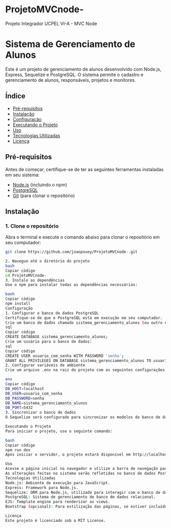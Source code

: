 # ProjetoMVCnode-
Projeto Integrador UCPEL VI-A - MVC Node 

# Sistema de Gerenciamento de Alunos

Este é um projeto de gerenciamento de alunos desenvolvido com Node.js, Express, Sequelize e PostgreSQL. O sistema permite o cadastro e gerenciamento de alunos, responsáveis, projetos e monitores.

## Índice
- [Pré-requisitos](#pré-requisitos)
- [Instalação](#instalação)
- [Configuração](#configuração)
- [Executando o Projeto](#executando-o-projeto)
- [Uso](#uso)
- [Tecnologias Utilizadas](#tecnologias-utilizadas)
- [Licença](#licença)

## Pré-requisitos

Antes de começar, certifique-se de ter as seguintes ferramentas instaladas em seu sistema:
- [Node.js](https://nodejs.org/) (incluindo o npm)
- [PostgreSQL](https://www.postgresql.org/download/)
- [Git](https://git-scm.com/) (para clonar o repositório)

## Instalação

### 1. Clone o repositório
Abra o terminal e execute o comando abaixo para clonar o repositório em seu computador:
```bash
git clone https://github.com/joaopouey/ProjetoMVCnode-.git

2. Navegue até o diretório do projeto
bash
Copiar código
cd ProjetoMVCnode-
3. Instale as dependências
Use o npm para instalar todas as dependências necessárias:

bash
Copiar código
npm install
Configuração
1. Configurar o banco de dados PostgreSQL
Certifique-se de que o PostgreSQL está em execução em seu computador.
Crie um banco de dados chamado sistema_gerenciamento_alunos (ou outro nome, conforme preferir):
sql
Copiar código
CREATE DATABASE sistema_gerenciamento_alunos;
Crie um usuário para o banco de dados:
sql
Copiar código
CREATE USER usuario_com_senha WITH PASSWORD 'senha';
GRANT ALL PRIVILEGES ON DATABASE sistema_gerenciamento_alunos TO usuario_com_senha;
2. Configurar variáveis de ambiente
Crie um arquivo .env na raiz do projeto com as seguintes configurações:

env
Copiar código
DB_HOST=localhost
DB_USER=usuario_com_senha
DB_PASSWORD=senha
DB_NAME=sistema_gerenciamento_alunos
DB_PORT=5432
3. Sincronizar o banco de dados
O Sequelize será configurado para sincronizar os modelos do banco de dados automaticamente ao iniciar o projeto.

Executando o Projeto
Para iniciar o projeto, use o seguinte comando:

bash
Copiar código
npm run dev
Após iniciar o servidor, o projeto estará disponível em http://localhost:3000.

Uso
Acesse a página inicial no navegador e utilize a barra de navegação para acessar as diferentes funcionalidades do sistema, incluindo gerenciamento de alunos, responsáveis, projetos e monitores.
As alterações feitas no sistema serão refletidas no banco de dados PostgreSQL configurado.
Tecnologias Utilizadas
Node.js: Ambiente de execução para JavaScript.
Express: Framework para Node.js.
Sequelize: ORM para Node.js, utilizado para interagir com o banco de dados.
PostgreSQL: Sistema de gerenciamento de banco de dados relacional.
EJS: Template engine para renderizar as views.
Bootstrap (opcional): Para estilização das páginas, se estiver incluído no projeto.

Licença
Este projeto é licenciado sob a MIT License.
